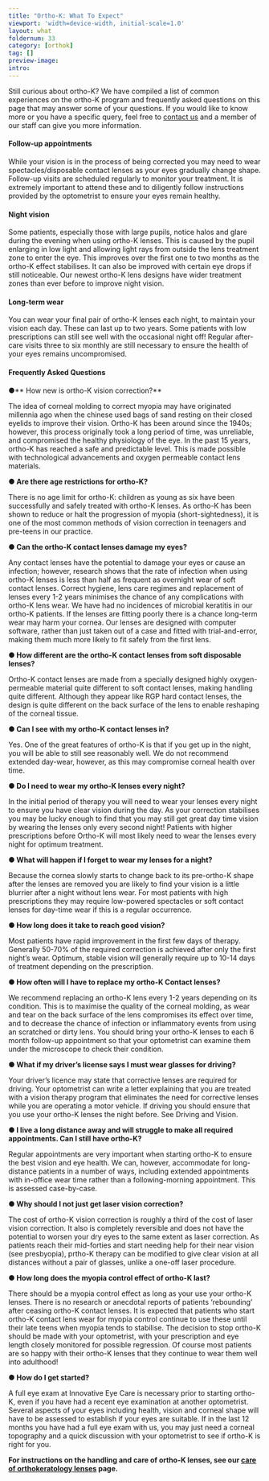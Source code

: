 ```yaml
---
title: "Ortho-K: What To Expect"
viewport: 'width=device-width, initial-scale=1.0'
layout: what
foldernum: 33
category: [orthok]
tag: []
preview-image: 
intro: 
---
```


<div class="employee-heading">
<p>Still curious about ortho-K? We have compiled a list of common experiences on the ortho-K program and frequently asked questions on this page that may answer some of your questions. If you would like to know more or you have a specific query, feel free to <a href="/what-we-do/eye-exam">contact us</a> and a member of our staff can give you more information.</p>
</div>

#### Follow-up appointments

While your vision is in the process of being corrected you may need to wear spectacles/disposable contact lenses as your eyes gradually change shape. Follow-up visits are scheduled regularly to monitor your treatment. It is extremely important to attend these and to diligently follow instructions provided by the optometrist to ensure your eyes remain healthy. 

#### Night vision

Some patients, especially those with large pupils, notice halos and glare during the evening when using ortho-K lenses. This is caused by the pupil enlarging in low light and allowing light rays from outside the lens treatment zone to enter the eye. This improves over the first one to two months as the ortho-K effect stabilises. It can also be improved with certain eye drops if still noticeable. ​Our newest ortho-K lens designs have wider treatment zones than ever before to improve night vision.

#### Long-term wear

You can wear your final pair of ortho-K lenses each night, to maintain your vision each day. These can last up to two years.  Some patients with low prescriptions can still see well with the occasional night off! Regular after-care visits three to six monthly are still necessary to ensure the health of your eyes remains uncompromised.


#### Frequently Asked Questions

●** How new is ortho-K vision correction?**

The idea of corneal molding to correct myopia may have originated millennia ago when the chinese used bags of sand resting on their closed eyelids to improve their vision. Ortho-K has been around since the 1940s; however, this process originally took a long period of time, was unreliable, and compromised the healthy physiology of the eye. In the past 15 years, ortho-K has reached a safe and predictable level. This is made possible with technological advancements and oxygen permeable contact lens materials.

**● Are there age restrictions for ortho-K?**

There is no age limit for ortho-K: children as young as six have been successfully and safely treated with ortho-K lenses. As ortho-K has been shown to reduce or halt the progression of myopia (short-sightedness), it is one of the most common methods of vision correction in teenagers and pre-teens in our practice.

**● Can the ortho-K contact lenses damage my eyes?**

Any contact lenses have the potential to damage your eyes or cause an infection; however, research shows that the rate of infection when using ortho-K lenses is less than half as frequent as overnight wear of soft contact lenses. Correct hygiene, lens care regimes and replacement of lenses every 1-2 years minimises the chance of any complications with ortho-K lens wear. We have had no incidences of microbial keratitis in our ortho-K patients. If the lenses are fitting poorly there is a chance long-term wear may harm your cornea. Our lenses are designed with computer software, rather than just taken out of a case and fitted with trial-and-error, making them much more likely to fit safely from the first lens.

**● How different are the ortho-K contact lenses from soft disposable lenses?**

Ortho-K contact lenses are made from a specially designed highly oxygen-permeable material quite different to soft contact lenses, making handling quite different. Although they appear like RGP hard contact lenses, the design is quite different on the back surface of the lens to enable reshaping of the corneal tissue.

**● Can I see with my ortho-K contact lenses in?**

Yes. One of the great features of ortho-K is that if you get up in the night, you will be able to still see reasonably well. We do not recommend extended day-wear, however, as this may compromise corneal health over time.

**● Do I need to wear my ortho-K lenses every night?**

In the initial period of therapy you will need to wear your lenses every night to ensure you have clear vision during the day. As your correction stabilises you may be lucky enough to find that you may still get great day time vision by wearing the lenses only every second night! Patients with higher prescriptions before Ortho-K will most likely need to wear the lenses every night for optimum treatment.

**● What will happen if I forget to wear my lenses for a night?**

Because the cornea slowly starts to change back to its pre-ortho-K shape after the lenses are removed you are likely to find your vision is a little blurrier after a night without lens wear. For most patients with high prescriptions they may require low-powered spectacles or soft contact lenses for day-time wear if this is a regular occurrence.

**● How long does it take to reach good vision?**

Most patients have rapid improvement in the first few days of therapy. Generally 50-70% of the required correction is achieved after only the first night’s wear. Optimum, stable vision will generally require up to 10-14 days of treatment depending on the prescription.

**● How often will I have to replace my ortho-K Contact lenses?**

We recommend replacing an ortho-K lens every 1-2 years depending on its condition. This is to maximise the quality of the corneal molding, as wear and tear on the back surface of the lens compromises its effect over time, and to decrease the chance of infection or inflammatory events from using an scratched or dirty lens. You should bring your ortho-K lenses to each 6 month follow-up appointment so that your optometrist can examine them under the microscope to check their condition.

**● What if my driver’s license says I must wear glasses for driving?**

Your driver’s licence may state that corrective lenses are required for driving. Your optometrist can write a letter explaining that you are treated with a vision therapy program that eliminates the need for corrective lenses while you are operating a motor vehicle. If driving you should ensure that you use your ortho-K lenses the night before. See Driving and Vision. 

**● I live a long distance away and will struggle to make all required appointments. Can I still have ortho-K?**

Regular appointments are very important when starting ortho-K to ensure the best vision and eye health. We can, however, accommodate for long-distance patients in a number of ways, including extended appointments with in-office wear time rather than a following-morning appointment. This is assessed case-by-case.

**● Why should I not just get laser vision correction?**

The cost of ortho-K vision correction is roughly a third of the cost of laser vision correction. It also is completely reversible and does not have the potential to worsen your dry eyes to the same extent as laser correction. As patients reach their mid-forties and start needing help for their near vision (see presbyopia), prtho-K therapy can be modified to give clear vision at all distances without a pair of glasses, unlike a one-off laser procedure.

**● How long does the myopia control effect of ortho-K last?**

There should be a myopia control effect as long as your use your ortho-K lenses. There is no research or anecdotal reports of patients ‘rebounding’ after ceasing ortho-K contact lenses. It is expected that patients who start ortho-K contact lens wear for myopia control continue to use these until their late teens when myopia tends to stabilise. The decision to stop ortho-K should be made with your optometrist, with your prescription and eye length closely monitored for possible regression. Of course most patients are so happy with their ortho-K lenses that they continue to wear them well into adulthood!

**● How do I get started?**

A full eye exam at Innovative Eye Care is necessary prior to starting ortho-K, even if you have had a recent eye examination at another optometrist. Several aspects of your eyes including health, vision and corneal shape will have to be assessed to establish if your eyes are suitable. If in the last 12 months you have had a full eye exam with us, you may just need a corneal topography and a quick discussion with your optometrist to see if ortho-K is right for you.

**For instructions on the handling and care of ortho-K lenses, see our [care of orthokeratology lenses](/patient-resources/care-of-orthokeratology-lenses) page.**

